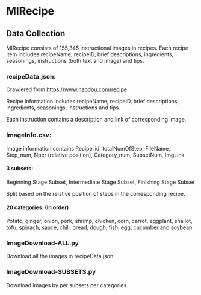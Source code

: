 # MIRecipe

## Data Collection
MIRecipe consists of 155,345 instructional images in recipes. Each recipe item includes recipeName, recipeID, brief descriptions, ingredients, seasonings, instructions (both text and image) and tips.


### recipeData.json:
Crawlered from https://www.haodou.com/recipe

Recipe information includes recipeName, recipeID, brief descriptions, ingredients, seasonings, instructions and tips.

Each instruction contains a description and link of corresponding image.

### ImageInfo.csv:
Image information contains Recipe_id, totalNumOfStep, FileName, Step_num, Nper (relative position), Category_num, SubsetNum, ImgLink

#### 3 subsets:
Beginning Stage Subset, Intermediate Stage Subset, Finishing Stage Subset

Split based on the relative position of steps in the corresponding recipe.

#### 20 categories: (In order)
Potato, ginger, onion, pork, shrimp, chicken, corn, carrot, eggplant, shallot, tofu, spinach, sauce, chili, bread, dough, fish, egg, cucumber and soybean.


### ImageDownload-ALL.py
Download all the images in recipeData.json.

### ImageDownload-SUBSETS.py
Download images by per subsets per categories.
